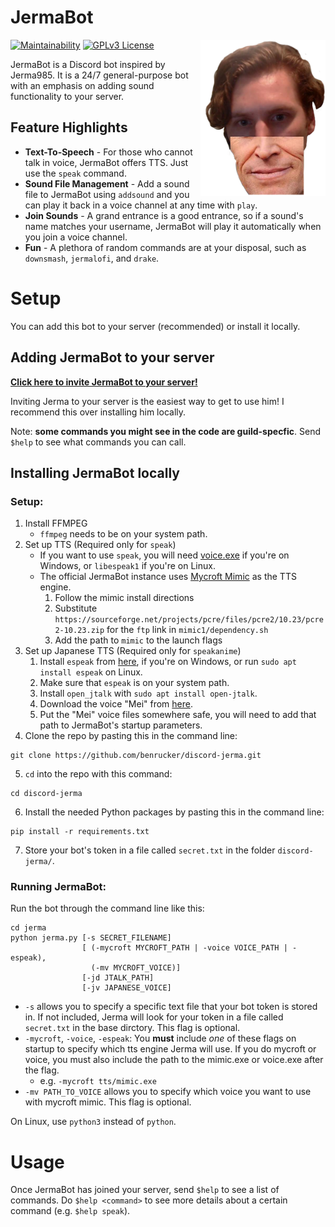# JermaBot

<img src="jerma/resources/images/thumbnail.png" width="200" height="250" align="right" />

[![Maintainability](https://api.codeclimate.com/v1/badges/11bccccb374395ea9f7d/maintainability)](https://codeclimate.com/github/benrucker/discord-jerma/maintainability)
[![GPLv3 License](https://img.shields.io/badge/License-GPL%20v3-yellow.svg)](LICENSE)

JermaBot is a Discord bot inspired by Jerma985. It is a 24/7 general-purpose bot with an emphasis on adding sound functionality to your server.

## Feature Highlights

* **Text-To-Speech** - For those who cannot talk in voice, JermaBot offers TTS. Just use the `speak` command.
* **Sound File Management** - Add a sound file to JermaBot using `addsound` and you can play it back in a voice channel at any time with `play`.
* **Join Sounds** - A grand entrance is a good entrance, so if a sound's name matches your username, JermaBot will play it automatically when you join a voice channel.
* **Fun** - A plethora of random commands are at your disposal, such as `downsmash`, `jermalofi`, and `drake`.

# Setup

You can add this bot to your server (recommended) or install it locally.

## Adding JermaBot to your server

[**Click here to invite JermaBot to your server!**](https://discord.com/api/oauth2/authorize?client_id=579445833938763816&permissions=412404181056&scope=bot%20applications.commands)

Inviting Jerma to your server is the easiest way to get to use him! I recommend this over installing him locally.

Note: **some commands you might see in the code are guild-specfic**. Send `$help` to see what commands you can call.

## Installing JermaBot locally

### Setup:

1. Install FFMPEG
    * `ffmpeg` needs to be on your system path.
2. Set up TTS (Required only for `speak`)
    * If you want to use `speak`, you will need [voice.exe](https://www.elifulkerson.com/projects/commandline-text-to-speech.php) if you're on Windows, or `libespeak1` if you're on Linux.
    * The official JermaBot instance uses [Mycroft Mimic](https://mimic.mycroft.ai/) as the TTS engine.
      1. Follow the mimic install directions
      2. Substitute `https://sourceforge.net/projects/pcre/files/pcre2/10.23/pcre2-10.23.zip` for the `ftp` link in `mimic1/dependency.sh`
      3. Add the path to `mimic` to the launch flags
3. Set up Japanese TTS (Required only for `speakanime`)
    1. Install `espeak` from [here](http://espeak.sourceforge.net/), if you're on Windows, or run `sudo apt install espeak` on Linux.
    2. Make sure that `espeak` is on your system path.
    3. Install `open_jtalk` with `sudo apt install open-jtalk`.
    4. Download the voice "Mei" from [here](https://sourceforge.net/projects/mmdagent/files/MMDAgent_Example/MMDAgent_Example-1.8/MMDAgent_Example-1.8.zip).
    5. Put the "Mei" voice files somewhere safe, you will need to add that path to JermaBot's startup parameters.
4. Clone the repo by pasting this in the command line:

```
git clone https://github.com/benrucker/discord-jerma.git
```

5. `cd` into the repo with this command:

```
cd discord-jerma
```

6. Install the needed Python packages by pasting this in the command line:

```
pip install -r requirements.txt
```

7. Store your bot's token in a file called `secret.txt` in the folder `discord-jerma/`.

### Running JermaBot:

Run the bot through the command line like this:
```
cd jerma
python jerma.py [-s SECRET_FILENAME]
                [ (-mycroft MYCROFT_PATH | -voice VOICE_PATH | -espeak),
                  (-mv MYCROFT_VOICE)]
                [-jd JTALK_PATH]
                [-jv JAPANESE_VOICE]
```
* `-s` allows you to specify a specific text file that your bot token is stored in. If not included, Jerma will look for your token in a file called `secret.txt` in the base dirctory. This flag is optional.
* `-mycroft`, `-voice`, `-espeak`: You **must** include _one_ of these flags on startup to specify which tts engine Jerma will use. If you do mycroft or voice, you must also include the path to the mimic.exe or voice.exe after the flag.
    * e.g. `-mycroft tts/mimic.exe`
* `-mv PATH_TO_VOICE` allows you to specify which voice you want to use with mycroft mimic. This flag is optional.


On Linux, use `python3` instead of `python`.

# Usage

Once JermaBot has joined your server, send `$help` to see a list of commands. Do `$help <command>` to see more details about a certain command (e.g. `$help speak`).

